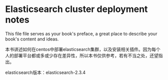 # Elasticsearch cluster deployment notes

This file file serves as your book's preface, a great place to describe your book's content and ideas.

本书讲述如何在centos中部署elasticsearch集群，以及安装相关插件。因为每个人的部署平台都或多或少存在差异性，所以本书仅供参考，若有不当之处，还望指出。

elasticsearch版本：elasticsearch-2.3.4








